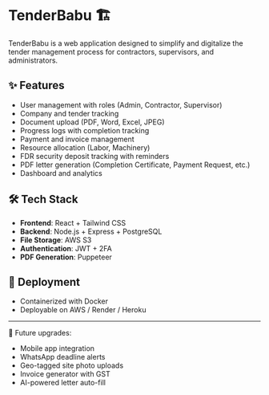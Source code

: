 # TenderBabu 🏗️

TenderBabu is a web application designed to simplify and digitalize the tender management process for contractors, supervisors, and administrators.

## ✨ Features
- User management with roles (Admin, Contractor, Supervisor)
- Company and tender tracking
- Document upload (PDF, Word, Excel, JPEG)
- Progress logs with completion tracking
- Payment and invoice management
- Resource allocation (Labor, Machinery)
- FDR security deposit tracking with reminders
- PDF letter generation (Completion Certificate, Payment Request, etc.)
- Dashboard and analytics

## 🛠️ Tech Stack
- **Frontend**: React + Tailwind CSS  
- **Backend**: Node.js + Express + PostgreSQL  
- **File Storage**: AWS S3  
- **Authentication**: JWT + 2FA  
- **PDF Generation**: Puppeteer  

## 🚀 Deployment
- Containerized with Docker
- Deployable on AWS / Render / Heroku

---

🔮 Future upgrades:
- Mobile app integration  
- WhatsApp deadline alerts  
- Geo-tagged site photo uploads  
- Invoice generator with GST  
- AI-powered letter auto-fill  
